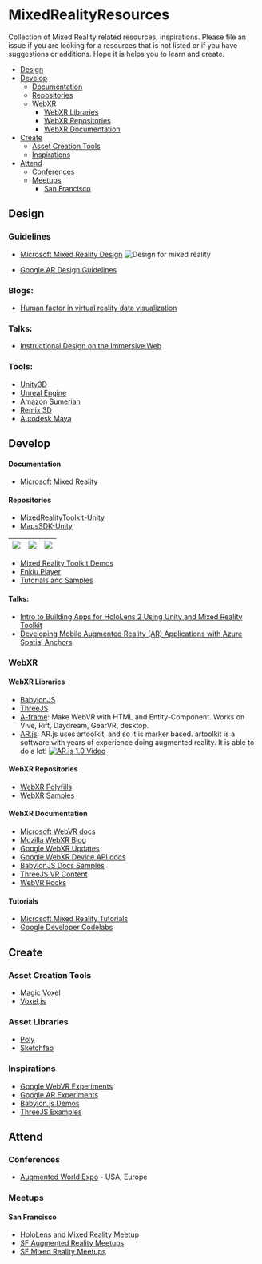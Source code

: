 # MixedRealityResources
Collection of Mixed Reality related resources, inspirations. Please file an issue if you are looking for a resources that is not listed or if you have suggestions or additions. Hope it is helps you to learn and create. 

* [Design](#design)
* [Develop](#develop)
  * [Documentation](#documentation)
  * [Repositories](#repositories)
  * [WebXR](#webxr)
    * [WebXR Libraries](#webxr-libraries)
    * [WebXR Repositories](#webxr-repositories)
    * [WebXR Documentation](#webxr-documentation)
* [Create](#create)
    * [Asset Creation Tools](#asset-creation-tools)
    * [Inspirations](#inspirations)
* [Attend](#attend)
    * [Conferences](#confereces)
    * [Meetups](#meetups)
        * [San Francisco](#san-francisco)

## Design

### Guidelines

* [Microsoft Mixed Reality Design](https://docs.microsoft.com/windows/mixed-reality/design?WT.mc_id=mixedrealityresources-github-ayyonet)
 ![Design for mixed reality](images/bicycle-leschi10.gif)

* [Google AR Design Guidelines](https://designguidelines.withgoogle.com/ar-design/augmented-reality-design-guidelines/introduction.html)

### Blogs:

* [Human factor in virtual reality data visualization](https://medium.com/inborn-experience/vr-dataviz-41ef0dc879c)

### Talks:

* [Instructional Design on the Immersive Web](https://youtu.be/ZX_8fiW1_Y4?t=220)

### Tools: 

* [Unity3D](https://unity.com/)
* [Unreal Engine](https://www.unrealengine.com/en-US/what-is-unreal-engine-4)
* [Amazon Sumerian](https://aws.amazon.com/sumerian/)
* [Remix 3D](https://www.remix3d.com/discover?section=34b78f58881242e4ab611e4ab5ffaa78?WT.mc_id=mixedrealityresources-github-ayyonet)
* [Autodesk Maya](https://www.autodesk.com/products/maya/overview)

## Develop

#### Documentation

* [Microsoft Mixed Reality](https://docs.microsoft.com/windows/mixed-reality/development?WT.mc_id=mixedrealityresources-github-ayyonet)

#### Repositories

* [MixedRealityToolkit-Unity](https://github.com/microsoft/MixedRealityToolkit-Unity?WT.mc_id=mixedrealityresources-github-ayyonet)
* [MapsSDK-Unity](https://github.com/microsoft/MapsSDK-Unity?WT.mc_id=mixedrealityresources-github-ayyonet)

| <img src="https://github.com/Microsoft/MapsSDK-Unity/wiki/Content/BoulderBalloon.gif"> | <img src="https://github.com/Microsoft/MapsSDK-Unity/wiki/Content/WeatherCube.gif"> | <img src="https://github.com/Microsoft/MapsSDK-Unity/wiki/Content/MtFujiZoom.gif">
| :--- | :--- | :--- |

* [Mixed Reality Toolkit Demos](https://github.com/microsoft/MixedRealityToolkit-Unity/tree/mrtk_release/Assets/MixedRealityToolkit.Examples/Demos?WT.mc_id=mixedrealityresources-github-ayyonet)
* [Enklu Player](https://github.com/enklu/enklu-samples)
* [Tutorials and Samples](https://docs.microsoft.com/windows/mixed-reality/tutorials?WT.mc_id=mixedrealityresources-github-ayyonet)

#### Talks:

* [Intro to Building Apps for HoloLens 2 Using Unity and Mixed Reality Toolkit](https://mybuild.techcommunity.microsoft.com/sessions/77094?source=sessions#top-anchor&WT.mc_id==mixedrealityresources-github-ayyonet)
* [Developing Mobile Augmented Reality (AR) Applications with Azure Spatial Anchors](https://mybuild.techcommunity.microsoft.com/sessions/77246?source=sessions&WT.mc_id==mixedrealityresources-github-ayyonet#top-anchor)

### WebXR

#### WebXR Libraries

* [BabylonJS](https://github.com/BabylonJS?WT.mc_id=mixedrealityresources-github-ayyonet)
* [ThreeJS](https://threejs.org/)
* [A-frame](https://aframe.io/): Make WebVR with HTML and Entity-Component. Works on Vive, Rift, Daydream, GearVR, desktop.
* [AR.js](https://github.com/jeromeetienne/AR.js): AR.js uses artoolkit, and so it is marker based. artoolkit is a software with years of experience doing augmented reality. It is able to do a lot!
[![AR.js 1.0 Video](https://cloud.githubusercontent.com/assets/252962/23441016/ab6900ce-fe17-11e6-971b-24614fb8ac0e.png)](https://youtu.be/0MtvjFg7tik)

#### WebXR Repositories 

* [WebXR Polyfills](https://github.com/immersive-web/webxr-polyfill)
* [WebXR Samples](https://immersive-web.github.io/webxr-samples/)

#### WebXR Documentation

* [Microsoft WebVR docs](https://docs.microsoft.com/windows/mixed-reality/using-webvr-in-edge-with-windows-mixed-reality?WT.mc_id=mixedrealityresources-github-ayyonet)
* [Mozilla WebXR Blog](https://blog.mozvr.com/tag/webxr/)
* [Google WebXR Updates](https://developers.google.com/web/updates/tags/webxr)
* [Google WebXR Device API docs](https://developers.google.com/web/fundamentals/vr/status/#xrdevice)
* [BabylonJS Docs Samples](https://doc.babylonjs.com/examples/?WT.mc_id=mixedrealityresources-github-ayyonet)
* [ThreeJS VR Content](https://threejs.org/docs/index.html#manual/en/introduction/How-to-create-VR-content)
* [WebVR Rocks](https://webvr.rocks/)

#### Tutorials

* [Microsoft Mixed Reality Tutorials](https://docs.microsoft.com/windows/mixed-reality/tutorials?WT.mc_id=mixedrealityresources-github-ayyonet)
* [Google Developer Codelabs](https://codelabs.developers.google.com/?cat=Augmented+Reality)



## Create

### Asset Creation Tools

* [Magic Voxel](https://ephtracy.github.io/index.html?page=mv_main)
* [Voxel.js](http://voxeljs.com/#what)


### Asset Libraries

* [Poly](https://poly.google.com/)
* [Sketchfab](https://sketchfab.com/)

### Inspirations

* [Google WebVR Experiments](https://experiments.withgoogle.com/collection/webvr)
* [Google AR Experiments](https://experiments.withgoogle.com/collection/ar)
* [Babylon.js Demos](https://www.babylonjs.com/community/?WT.mc_id=mixedrealityresources-github-ayyonet)
* [ThreeJS Examples](https://threejs.org/)

## Attend

### Conferences

* [Augmented World Expo](https://www.awexr.com/) - USA, Europe

### Meetups

#### San Francisco

* [HoloLens and Mixed Reality Meetup](https://www.meetup.com/hololens-mr/members/?sort=join_date&desc=true)
* [SF Augmented Reality Meetups](https://www.meetup.com/topics/augmented-reality/us/ca/san_francisco/)
* [SF Mixed Reality Meetups](https://www.meetup.com/topics/augmented-mixed-reality/us/ca/san_francisco/)
